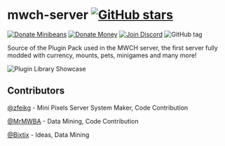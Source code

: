 # mwch-server [![GitHub stars](https://img.shields.io/github/stars/MWH-json/mwch-server.svg?style=for-the-badge)](https://github.com/MWH-json/mwch-server/stargazers)

[![Donate Minibeans](https://img.shields.io/badge/minibeans-donate-brightgreen.svg?style=for-the-badge)](http://share.en.mini1.cn:4000/share/?uin=1004863995) [![Donate Money](https://img.shields.io/badge/paypal-donate-blue.svg?style=for-the-badge)](https://www.paypal.me/MWConstructoresHisp)
[![Join Discord](https://img.shields.io/badge/Discord-join-red.svg?style=for-the-badge)](https://discord.gg/TyWjqZ9)
![GitHub tag](https://img.shields.io/github/tag/mwh-json/mwch-server.svg?style=for-the-badge)

Source of the Plugin Pack used in the MWCH server, the first server fully modded with currency, mounts, pets, minigames and many more!

![Plugin Library Showcase](https://preview.ibb.co/iiTmT8/advancedlikethis.png)

## Contributors

[@zfeikg](https://github.com/zfeikg) - Mini Pixels Server System Maker, Code Contribution

[@MrMWBA](https://github.com/MrMWBA) - Data Mining, Code Contribution

[@Bixtix](https://github.com/Bixtix) - Ideas, Data Mining
